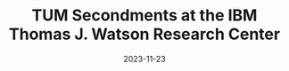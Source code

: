---
layout: default
modal-id: 6
date: 2023-11-23
title: TUM Secondments at the IBM Thomas J. Watson Research Center
img: news4.png
alt: TUM Secondments
project-date: November 2023
description: <a href="img\posts\Newsletter_4_November2023.pdf">READ NEWSLETTER</a>
---